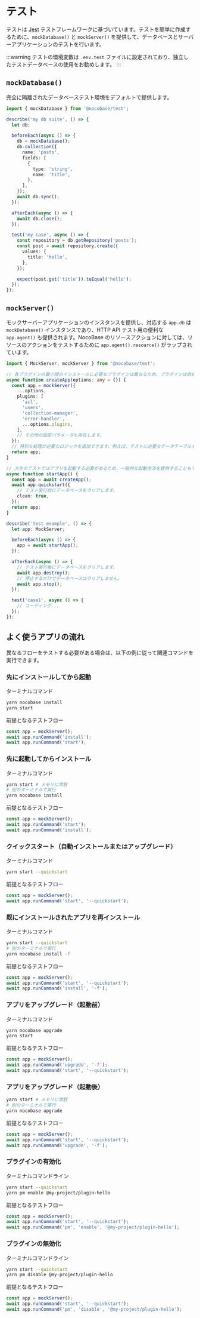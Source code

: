 # テスト

テストは [Jest](https://jestjs.io/) テストフレームワークに基づいています。テストを簡単に作成するために、`mockDatabase()` と `mockServer()` を提供して、データベースとサーバーアプリケーションのテストを行います。

:::warning
テストの環境変数は `.env.test` ファイルに設定されており、独立したテストデータベースの使用をお勧めします。
:::

## `mockDatabase()`

完全に隔離されたデータベーステスト環境をデフォルトで提供します。

```ts
import { mockDatabase } from '@nocobase/test';

describe('my db suite', () => {
  let db;

  beforeEach(async () => {
    db = mockDatabase();
    db.collection({
      name: 'posts',
      fields: [
        {
          type: 'string',
          name: 'title',
        },
      ],
    });
    await db.sync();
  });

  afterEach(async () => {
    await db.close();
  });

  test('my case', async () => {
    const repository = db.getRepository('posts');
    const post = await repository.create({
      values: {
        title: 'hello',
      },
    });

    expect(post.get('title')).toEqual('hello');
  });
});
```

## `mockServer()`

モックサーバーアプリケーションのインスタンスを提供し、対応する `app.db` は `mockDatabase()` インスタンスであり、HTTP API テスト用の便利な `app.agent()` も提供されます。NocoBase のリソースアクションに対しては、リソースのアクションをテストするために `app.agent().resource()` がラップされています。

```ts
import { MockServer, mockServer } from '@nocobase/test';

// 各プラグインの最小限のインストールに必要なプラグインは異なるため、プラグインは自身の状況に応じて必須プラグインを追加してください。
async function createApp(options: any = {}) {
  const app = mockServer({
    ...options,
    plugins: [
      'acl',
      'users',
      'collection-manager',
      'error-handler',
      ...options.plugins,
    ],
    // その他の設定パラメータも存在します。
  });
  // 特別な処理が必要なロジックを追加できます。例えば、テストに必要なデータテーブルをインポートするなど。
  return app;
}

// 大半のテストではアプリを起動する必要があるため、一般的な起動方法を提供することもできます。
async function startApp() {
  const app = await createApp();
  await app.quickstart({
    // テスト実行前にデータベースをクリアします。
    clean: true,
  });
  return app;
}

describe('test example', () => {
  let app: MockServer;

  beforeEach(async () => {
    app = await startApp();
  });

  afterEach(async () => {
    // テスト実行後にデータベースをクリアします。
    await app.destroy();
    // 停止するだけでデータベースはクリアしません。
    await app.stop();
  });

  test('case1', async () => {
    // コーディング...
  });
});
```

## よく使うアプリの流れ

異なるフローをテストする必要がある場合は、以下の例に従って関連コマンドを実行できます。

### 先にインストールしてから起動

ターミナルコマンド

```bash
yarn nocobase install
yarn start
```

前提となるテストフロー

```ts
const app = mockServer();
await app.runCommand('install');
await app.runCommand('start');
```

### 先に起動してからインストール

ターミナルコマンド

```bash
yarn start # メモリに常駐
# 別のターミナルで実行
yarn nocobase install
```

前提となるテストフロー

```ts
const app = mockServer();
await app.runCommand('start');
await app.runCommand('install');
```

### クイックスタート（自動インストールまたはアップグレード）

ターミナルコマンド

```bash
yarn start --quickstart
```

前提となるテストフロー

```ts
const app = mockServer();
await app.runCommand('start', '--quickstart');
```

### 既にインストールされたアプリを再インストール

ターミナルコマンド

```bash
yarn start --quickstart
# 別のターミナルで実行
yarn nocobase install -f
```

前提となるテストフロー

```ts
const app = mockServer();
await app.runCommand('start', '--quickstart');
await app.runCommand('install', '-f');
```

### アプリをアップグレード（起動前）

ターミナルコマンド

```bash
yarn nocobase upgrade
yarn start
```

前提となるテストフロー

```ts
const app = mockServer();
await app.runCommand('upgrade', '-f');
await app.runCommand('start', '--quickstart');
```

### アプリをアップグレード（起動後）

```bash
yarn start # メモリに常駐
# 別のターミナルで実行
yarn nocobase upgrade
```

前提となるテストフロー

```ts
const app = mockServer();
await app.runCommand('start', '--quickstart');
await app.runCommand('upgrade', '-f');
```

### プラグインの有効化

ターミナルコマンドライン

```bash
yarn start --quickstart
yarn pm enable @my-project/plugin-hello
```

前提となるテストフロー

```ts
const app = mockServer();
await app.runCommand('start', '--quickstart');
await app.runCommand('pm', 'enable', '@my-project/plugin-hello');
```

### プラグインの無効化

ターミナルコマンドライン

```bash
yarn start --quickstart
yarn pm disable @my-project/plugin-hello
```

前提となるテストフロー

```ts
const app = mockServer();
await app.runCommand('start', '--quickstart');
await app.runCommand('pm', 'disable', '@my-project/plugin-hello');
```

